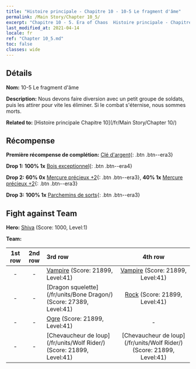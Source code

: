 ```yaml
---
title: "Histoire principale - Chapitre 10 - 10-5 Le fragment d'âme"
permalink: /Main Story/Chapter 10_5/
excerpt: "Chapitre 10 - 5. Era of Chaos  Histoire principale - Chapitre 10_5. 10-5 Le fragment d'âme"
last_modified_at: 2021-04-14
locale: fr
ref: "Chapter 10_5.md"
toc: false
classes: wide
---
```


## Détails

 **Nom:** 10-5 Le fragment d'âme

 **Description:** Nous devons faire diversion avec un petit groupe de soldats, puis les attirer pour vite les éliminer. Si le combat s'éternise, nous sommes morts.

 **Related to:** [Histoire principale Chapitre 10](/fr/Main Story/Chapter 10/)

## Récompense

 **Première récompense de complétion:** [Clé d'argent](/fr/Items/con_693/){: .btn .btn--era3}

 **Drop 1:** **100% 1x** [Bois exceptionnel](/fr/Items/mat_34/){: .btn .btn--era4}

 **Drop 2:** **60% 0x** [Mercure précieux +2](/fr/Items/mat_28/){: .btn .btn--era3}, **40% 1x** [Mercure précieux +2](/fr/Items/mat_28/){: .btn .btn--era3}

 **Drop 3:** **100% 1x** [Parchemins de sorts](/fr/Items/con_694/){: .btn .btn--era3}


## Fight against Team
 **Hero:** [Shiva](/fr/heroes/Shiva/) (Score: 1000, Level:1)

 **Team:**


  | 1st row | 2nd row | 3rd row | 4th row |
  |:----:|:----:|:----|:----:|
  | - | - | [Vampire](/fr/units/Vampire/) (Score: 21899, Level:41)  | [Vampire](/fr/units/Vampire/) (Score: 21899, Level:41)  |
  | - | - | [Dragon squelette](/fr/units/Bone Dragon/) (Score: 27389, Level:41)  | [Rock](/fr/units/Roc/) (Score: 21899, Level:41)  |
  | - | - | [Ogre](/fr/units/Ogre/) (Score: 21899, Level:41)  | - |
  | - | - | [Chevaucheur de loup](/fr/units/Wolf Rider/) (Score: 21899, Level:41)  | [Chevaucheur de loup](/fr/units/Wolf Rider/) (Score: 21899, Level:41)  |


